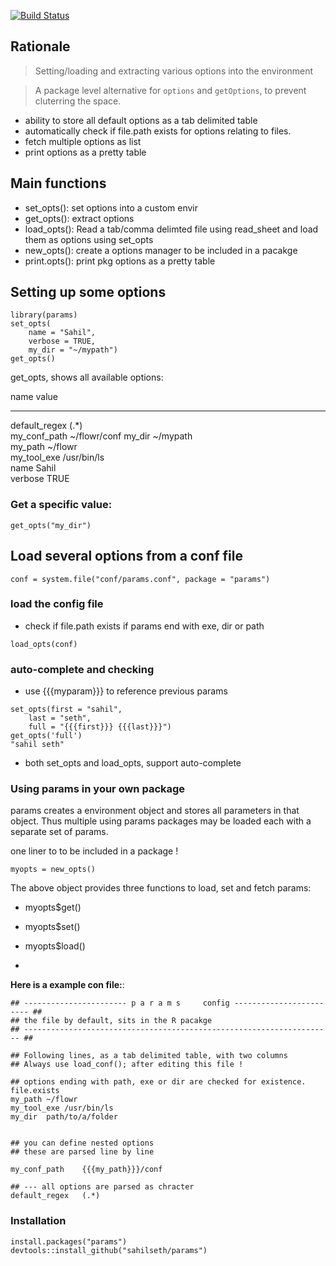 
[![Build Status](https://travis-ci.org/sahilseth/params.png)](https://travis-ci.org/sahilseth/params)


## Rationale
 > Setting/loading and extracting various options into the environment

> A package level alternative for `options` and `getOptions`, to prevent cluterring the space. 

- ability to store all default options as a tab delimited table
- automatically check if file.path exists for options relating to files.
- fetch multiple options as list
- print options as a pretty table


## Main functions

- set_opts(): set options into a custom envir
- get_opts(): extract options
- load_opts(): Read a tab/comma delimted file using read_sheet and load them as options using set_opts
- new_opts(): create a options manager to be included in a pacakge
- print.opts(): print pkg options as a pretty table



## Setting up some options


```
library(params)
set_opts(
	name = "Sahil",
	verbose = TRUE, 
	my_dir = "~/mypath")
get_opts()	
```

get_opts, shows all available options:

name            value        
--------------  -------------
default_regex   (.*)         
my_conf_path    ~/flowr/conf 
my_dir          ~/mypath     
my_path         ~/flowr      
my_tool_exe     /usr/bin/ls  
name            Sahil        
verbose         TRUE  

### Get a specific value:

`get_opts("my_dir")`


## Load several options from a conf file

```
conf = system.file("conf/params.conf", package = "params")
```

### load the config file

- check if file.path exists if params end with exe, dir or path

```
load_opts(conf)
```

### auto-complete and checking
- use {{{myparam}}} to reference previous params

```
set_opts(first = "sahil",
	last = "seth",
	full = "{{{first}}} {{{last}}}")
get_opts('full')
"sahil seth"
```
- both set_opts and load_opts, support auto-complete



### Using params in your own package

params creates a environment object and stores all parameters in that object. Thus multiple using params packages may be loaded each with a separate set of params.

one liner to to be included in a package !

```
myopts = new_opts()
```

The above object provides three functions to load, set and fetch params:

- myopts$get()
- myopts$set()
- myopts$load()


-

**Here is a example con file:**:

```
## ----------------------- p a r a m s     config ------------------------ ##
## the file by default, sits in the R pacakge
## --------------------------------------------------------------------- ##

## Following lines, as a tab delimited table, with two columns
## Always use load_conf(); after editing this file !

## options ending with path, exe or dir are checked for existence. file.exists
my_path	~/flowr
my_tool_exe	/usr/bin/ls
my_dir	path/to/a/folder


## you can define nested options
## these are parsed line by line

my_conf_path	{{{my_path}}}/conf

## --- all options are parsed as chracter
default_regex	(.*)
```

### Installation


```
install.packages("params")
devtools::install_github("sahilseth/params")
```


